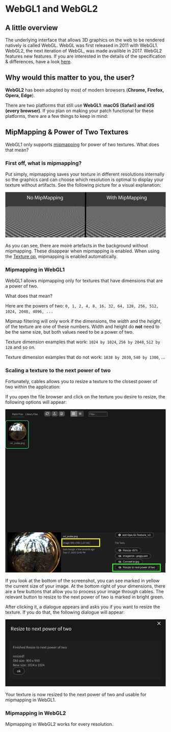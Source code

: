 # WebGL1 and WebGL2

## A little overview

The underlying interface that allows 3D graphics on the web to be rendered natively is called WebGL. WebGL was first released in 2011 with WebGL1. WebGL2, the next iteration of WebGL, was made availible in 2017. WebGL2 features new features. If you are interested in the details of the specification & differences, have a look [here](https://webgl2fundamentals.org/webgl/lessons/webgl2-whats-new.html).

## Why would this matter to you, the user?

**WebGL2** has been adopted by most of modern browsers (**Chrome, Firefox, Opera, Edge**).

There are two platforms that still use **WebGL1**: **macOS (Safari) and iOS (every browser)**. If you plan on making your patch functional for these platforms, there are a few things to keep in mind:

## MipMapping & Power of Two Textures

WebGL1 only supports [mipmapping]() for power of two textures. What does that mean?

### First off, what is mipmapping?

Put simply, mipmapping saves your texture in different resolutions internally so the graphics card can choose which resolution is optimal to display your texture without artifacts. See the following picture for a visual explanation:

![mipmapping](img/Mipmap_Aliasing_Comparison.png)

[Source 1]: https://en.wikipedia.org/wiki/Mipmap#/media/File:Mipmap_Aliasing_Comparison.png

As you can see, there are moiré artefacts in the background without mipmapping. These disappear when mipmapping is enabled.
When using the [Texture op](https://cables.gl/op/Ops.Gl.Texture_v2), mipmapping is enabled automatically.

### Mipmapping in WebGL1

WebGL1 allows mipmapping only for textures that have dimensions that are a power of two.

What does that mean?

Here are the powers of two: `0, 1, 2, 4, 8, 16, 32, 64, 128, 256, 512, 1024, 2048, 4096, ...`

Mipmap filtering will only work if the dimensions, the *width* and the *height*, of the texture are one of these numbers. Width and height do **not** need to be the same size, but both values need to be a power of two.

Texture dimension examples that work: `1024 by 1024`, `256 by 2048`, `512 by 128` and so on.

Texture dimension examples that do not work: `1038 by 2030`, `540 by 1300`, ...

### Scaling a texture to the next power of two

Fortunately, cables allows you to resize a texture to the closest power of two within the application:

If you open the file browser and click on the texture you desire to resize, the following options will appear:

![resize_start](img/resize_POT.png)

If you look at the bottom of the screenshot, you can see marked in yellow the current size of your image. At the bottom right of your dimensions, there are a few buttons that allow you to process your image through cables. The relevant button to resize to the next power of two is marked in bright green.

After clicking it, a dialogue appears and asks you if you want to resize the texture. If you do that, the following dialogue will appear:

![resize_start](img/resized_POT.png)

Your texture is now resized to the next power of two and usable for mipmapping in WebGL1.

### Mipmapping in WebGL2

Mipmapping in WebGL2 works for every resolution.
